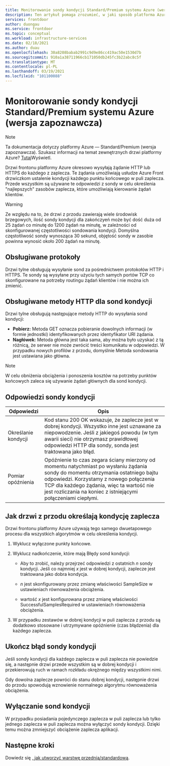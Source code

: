 ```yaml
---
title: Monitorowanie sondy kondycji Standard/Premium systemu Azure (wersja zapoznawcza)
description: Ten artykuł pomaga zrozumieć, w jaki sposób platforma Azure front-drzwi monitoruje kondycję zaplecza.
services: frontdoor
author: duongau
ms.service: frontdoor
ms.topic: conceptual
ms.workload: infrastructure-services
ms.date: 02/18/2021
ms.author: duau
ms.openlocfilehash: 30a8208babab2991c9d9e86cc419ac50e1530d7b
ms.sourcegitcommit: 910a1a38711966cb171050db245fc3b22abc8c5f
ms.translationtype: MT
ms.contentlocale: pl-PL
ms.lasthandoff: 03/19/2021
ms.locfileid: "101100088"
---
```

# <a name="azure-front-door-standardpremium-preview-health-probe-monitoring"></a>Monitorowanie sondy kondycji Standard/Premium systemu Azure (wersja zapoznawcza)

> [!Note]
> Ta dokumentacja dotyczy platformy Azure — Standard/Premium (wersja zapoznawcza). Szukasz informacji na temat zewnętrznych drzwi platformy Azure? [Tutaj](../front-door-overview.md)Wyświetl.

Drzwi frontonu platformy Azure okresowo wysyłają żądanie HTTP lub HTTPS do każdego z zaplecza. Te żądania umożliwiają usłudze Azure Front drzwiczkom ustalenie kondycji każdego punktu końcowego w puli zaplecza. Przede wszystkim są używane te odpowiedzi z sondy w celu określenia "najlepszych" zasobów zaplecza, które umożliwiają kierowanie żądań klientów. 

> [!WARNING]
> Ze względu na to, że drzwi z przodu zawierają wiele środowisk brzegowych, ilość sondy kondycji dla zakończyeń może być dość duża od 25 żądań co minutę do 1200 żądań na minutę, w zależności od skonfigurowanej częstotliwości sondowania kondycji. Domyślna częstotliwość sondy wynosząca 30 sekund, objętość sondy w zasobie powinna wynosić około 200 żądań na minutę.

## <a name="supported-protocols"></a>Obsługiwane protokoły

Drzwi tylne obsługują wysyłanie sond za pośrednictwem protokołów HTTP i HTTPS. Te sondy są wysyłane przy użyciu tych samych portów TCP co skonfigurowane na potrzeby routingu żądań klientów i nie można ich zmienić.

## <a name="supported-http-methods-for-health-probes"></a>Obsługiwane metody HTTP dla sond kondycji

Drzwi tylne obsługują następujące metody HTTP do wysyłania sond kondycji:

* **Pobierz:** Metoda GET oznacza pobieranie dowolnych informacji (w formie jednostki) identyfikowanych przez identyfikator URI żądania.
* **Nagłówek:** Metoda główna jest taka sama, aby można było uzyskać z tą różnicą, że serwer nie może zwrócić treści komunikatu w odpowiedzi. W przypadku nowych profilów z przodu, domyślnie Metoda sondowania jest ustawiana jako główna.

> [!NOTE]
> W celu obniżenia obciążenia i ponoszenia kosztów na potrzeby punktów końcowych zaleca się używanie żądań głównych dla sond kondycji.

## <a name="health-probe-responses"></a>Odpowiedzi sondy kondycji

| Odpowiedzi  | Opis | 
| ------------- | ------------- |
| Określanie kondycji  |  Kod stanu 200 OK wskazuje, że zaplecze jest w dobrej kondycji. Wszystko inne jest uznawane za niepowodzenie. Jeśli z jakiegoś powodu (w tym awarii sieci) nie otrzymasz prawidłowej odpowiedzi HTTP dla sondy, sonda jest traktowana jako błąd.|
| Pomiar opóźnienia  | Opóźnienie to czas zegara ściany mierzony od momentu natychmiast po wysłaniu żądania sondy do momentu otrzymania ostatniego bajtu odpowiedzi. Korzystamy z nowego połączenia TCP dla każdego żądania, więc ta wartość nie jest rozliczania na koniec z istniejącymi połączeniami ciepłymi.  |

## <a name="how-front-door-determines-backend-health"></a>Jak drzwi z przodu określają kondycję zaplecza

Drzwi frontonu platformy Azure używają tego samego dwuetapowego procesu dla wszystkich algorytmów w celu określenia kondycji.

1. Wyklucz wyłączone punkty końcowe.

1. Wyklucz nadkończenie, które mają Błędy sond kondycji:

    * Aby to zrobić, należy przejrzeć odpowiedzi z ostatnich _n_ sondy kondycji. Jeśli co najmniej _x_ jest w dobrej kondycji, zaplecze jest traktowana jako dobra kondycja.

    * _n_ jest skonfigurowany przez zmianę właściwości SampleSize w ustawieniach równoważenia obciążenia.

    * wartość _x_ jest konfigurowana przez zmianę właściwości SuccessfulSamplesRequired w ustawieniach równoważenia obciążenia.

1. W przypadku zestawów w dobrej kondycji w puli zaplecza z przodu są dodatkowo stosowane i utrzymywane opóźnienie (czas błądzenia) dla każdego zaplecza.


## <a name="complete-health-probe-failure"></a>Ukończ błąd sondy kondycji

Jeśli sondy kondycji dla każdego zaplecza w puli zaplecza nie powiedzie się, a następnie drzwi przede wszystkim są w dobrej kondycji i przekierowują ruch w ramach rozkładu okrężnego między wszystkimi nimi.

Gdy dowolna zaplecze powróci do stanu dobrej kondycji, następnie drzwi do przodu spowodują wznowienie normalnego algorytmu równoważenia obciążenia.

## <a name="disabling-health-probes"></a>Wyłączanie sond kondycji

W przypadku posiadania pojedynczego zaplecza w puli zaplecza lub tylko jednego zaplecza w puli zaplecza można wyłączyć sondy kondycji. Dzięki temu można zmniejszyć obciążenie zaplecza aplikacji.

## <a name="next-steps"></a>Następne kroki

Dowiedz się [, jak utworzyć warstwę przednią/standardową](create-front-door-portal.md).
